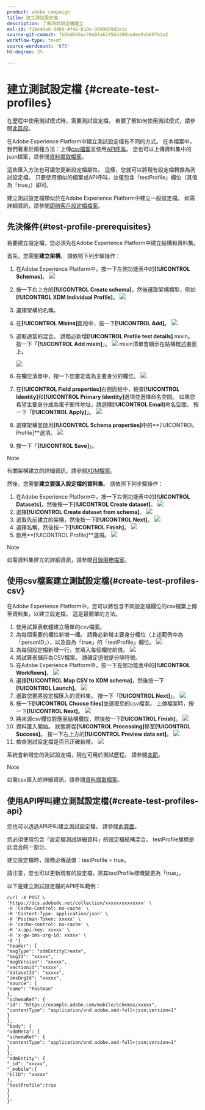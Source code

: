 ```yaml
---
product: adobe campaign
title: 建立測試設定檔
description: 了解測試設定檔建立
exl-id: f1be46a8-04b9-4f40-b18e-9099099d2e1c
source-git-commit: fb6bdb60ac70a94a62956a306bedee9cb607e2a2
workflow-type: tm+mt
source-wordcount: '675'
ht-degree: 3%

---
```


# 建立測試設定檔 {#create-test-profiles}

在歷程中使用測試模式時，需要測試設定檔。 若要了解如何使用測試模式，請參閱[此區段](../building-journeys/testing-the-journey.md)。

在Adobe Experience Platform中建立測試設定檔有不同的方式。 在本檔案中，我們著重於兩種方法：上傳[csv檔案](../building-journeys/creating-test-profiles.md#create-test-profiles-csv)並使用[API呼叫](../building-journeys/creating-test-profiles.md#create-test-profiles-api)。 您也可以上傳資料集中的json檔案，請參閱[資料擷取檔案](https://experienceleague.adobe.com/docs/experience-platform/ingestion/tutorials/ingest-batch-data.html#add-data-to-dataset)。

這些匯入方法也可讓您更新設定檔屬性。 這樣，您就可以將現有設定檔轉換為測試設定檔。 只要使用類似的檔案或API呼叫，並僅包含「testProfile」欄位（其值為「true」）即可。

建立測試設定檔類似於在Adobe Experience Platform中建立一般設定檔。 如需詳細資訊，請參閱[即時客戶設定檔檔案](https://experienceleague.adobe.com/docs/experience-platform/profile/home.html?lang=zh-Hant)。

## 先決條件{#test-profile-prerequisites}

若要建立設定檔，您必須先在Adobe Experience Platform中建立結構和資料集。

首先，您需要&#x200B;**建立架構**。 請依照下列步驟操作：

1. 在Adobe Experience Platform中，按一下左側功能表中的&#x200B;**[!UICONTROL Schemas]**。
   ![](../assets/test-profiles-0.png)
1. 按一下右上方的&#x200B;**[!UICONTROL Create schema]**，然後選取架構類型，例如&#x200B;**[!UICONTROL XDM Individual Profile]**。
   ![](../assets/test-profiles-1.png)
1. 選擇架構的名稱。
1. 在&#x200B;**[!UICONTROL Mixins]**&#x200B;區段中，按一下&#x200B;**[!UICONTROL Add]**。
   ![](../assets/test-profiles-1-bis.png)
1. 選取適當的混合。 請務必新增&#x200B;**[!UICONTROL Profile test details]** mixin。 按一下「**[!UICONTROL Add mixin]**」。
   ![](../assets/test-profiles-1-ter.png)
mixin清單會顯示在結構概述畫面上。

   ![](../assets/test-profiles-2.png)
1. 在欄位清單中，按一下您要定義為主要身分的欄位。
   ![](../assets/test-profiles-3.png)
1. 在&#x200B;**[!UICONTROL Field properties]**&#x200B;右側面板中，檢查&#x200B;**[!UICONTROL Identity]**&#x200B;和&#x200B;**[!UICONTROL Primary Identity]**&#x200B;選項並選擇命名空間。 如果您希望主要身分成為電子郵件地址，請選擇&#x200B;**[!UICONTROL Email]**&#x200B;命名空間。 按一下「**[!UICONTROL Apply]**」。
   ![](../assets/test-profiles-4.png)
1. 選擇架構並啟用&#x200B;**[!UICONTROL Schema properties]**&#x200B;中的&#x200B;**[!UICONTROL Profile]**選項。
   ![](../assets/test-profiles-5.png)
1. 按一下「**[!UICONTROL Save]**」。

>[!NOTE]
>
>有關架構建立的詳細資訊，請參閱[XDM檔案](https://experienceleague.adobe.com/docs/experience-platform/xdm/ui/resources/schemas.html#prerequisites)。

然後，您需要&#x200B;**建立要匯入設定檔的資料集**。 請依照下列步驟操作：

1. 在Adobe Experience Platform中，按一下左側功能表中的&#x200B;**[!UICONTROL Datasets]**，然後按一下&#x200B;**[!UICONTROL Create dataset]**。
   ![](../assets/test-profiles-6.png)
1. 選擇&#x200B;**[!UICONTROL Create dataset from schema]**。
   ![](../assets/test-profiles-7.png)
1. 選取先前建立的架構，然後按一下&#x200B;**[!UICONTROL Next]**。
   ![](../assets/test-profiles-8.png)
1. 選擇名稱，然後按一下&#x200B;**[!UICONTROL Finish]**。
   ![](../assets/test-profiles-9.png)
1. 啟用&#x200B;**[!UICONTROL Profile]**選項。
   ![](../assets/test-profiles-10.png)

>[!NOTE]
>
> 如需資料集建立的詳細資訊，請參閱[目錄服務檔案](https://experienceleague.adobe.com/docs/experience-platform/catalog/datasets/user-guide.html#getting-started)。

## 使用csv檔案建立測試設定檔{#create-test-profiles-csv}

在Adobe Experience Platform中，您可以將包含不同設定檔欄位的csv檔案上傳至資料集，以建立設定檔。 這是最簡單的方法。

1. 使用試算表軟體建立簡單的csv檔案。
1. 為每個需要的欄位新增一欄。 請務必新增主要身分欄位（上述範例中為「personID」），以及設為「true」的「testProfile」欄位。
   ![](../assets/test-profiles-11.png)
1. 為每個設定檔新增一行，並填入每個欄位的值。
   ![](../assets/test-profiles-12.png)
1. 將試算表儲存為CSV檔案。 請確定逗號是分隔符號。
1. 在Adobe Experience Platform中，按一下左側功能表中的&#x200B;**[!UICONTROL Workflows]**。
   ![](../assets/test-profiles-14.png)
1. 選擇&#x200B;**[!UICONTROL Map CSV to XDM schema]**，然後按一下&#x200B;**[!UICONTROL Launch]**。
   ![](../assets/test-profiles-16.png)
1. 選取您要將設定檔匯入的資料集。 按一下「**[!UICONTROL Next]**」。
   ![](../assets/test-profiles-17.png)
1. 按一下&#x200B;**[!UICONTROL Choose files]**&#x200B;並選取您的csv檔案。 上傳檔案時，按一下&#x200B;**[!UICONTROL Next]**。
   ![](../assets/test-profiles-18.png)
1. 將來源csv欄位對應至結構欄位，然後按一下&#x200B;**[!UICONTROL Finish]**。
   ![](../assets/test-profiles-19.png)
1. 資料匯入開始。 狀態將從&#x200B;**[!UICONTROL Processing]**&#x200B;移至&#x200B;**[!UICONTROL Success]**。 按一下右上方的&#x200B;**[!UICONTROL Preview data set]**。
   ![](../assets/test-profiles-20.png)
1. 檢查測試設定檔是否已正確新增。
   ![](../assets/test-profiles-21.png)

系統會新增您的測試設定檔，現在可用於測試歷程。 請參閱[本節](../building-journeys/testing-the-journey.md)。
>[!NOTE]
>
> 如需csv匯入的詳細資訊，請參閱[資料擷取檔案](https://experienceleague.adobe.com/docs/experience-platform/ingestion/tutorials/map-a-csv-file.html#tutorials)。

## 使用API呼叫建立測試設定檔{#create-test-profiles-api}

您也可以透過API呼叫建立測試設定檔。 請參閱此[頁面](https://experienceleague.adobe.com/docs/experience-platform/profile/home.html)。

您必須使用包含「設定檔測試詳細資料」的設定檔結構混合。 testProfile旗標是此混合的一部分。

建立設定檔時，請務必傳遞值：testProfile = true。

請注意，您也可以更新現有的設定檔，將其testProfile標幟變更為「true」。

以下是建立測試設定檔的API呼叫範例：

```
curl -X POST \
'https://dcs.adobedc.net/collection/xxxxxxxxxxxxxx' \
-H 'Cache-Control: no-cache' \
-H 'Content-Type: application/json' \
-H 'Postman-Token: xxxxx' \
-H 'cache-control: no-cache' \
-H 'x-api-key: xxxxx' \
-H 'x-gw-ims-org-id: xxxxx' \
-d '{
"header": {
"msgType": "xdmEntityCreate",
"msgId": "xxxxx",
"msgVersion": "xxxxx",
"xactionid":"xxxxx",
"datasetId": "xxxxx",
"imsOrgId": "xxxxx",
"source": {
"name": "Postman"
},
"schemaRef": {
"id": "https://example.adobe.com/mobile/schemas/xxxxx",
"contentType": "application/vnd.adobe.xed-full+json;version=1"
}
},
"body": {
"xdmMeta": {
"schemaRef": {
"contentType": "application/vnd.adobe.xed-full+json;version=1"
}
},
"xdmEntity": {
"_id": "xxxxx",
"_mobile":{
"ECID": "xxxxx"
},
"testProfile":true
}
}
}'
```
